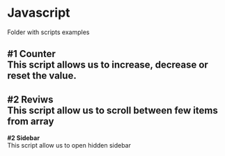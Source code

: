 # Javascript
Folder with scripts examples

<b>#1 Counter</b><br />
This script allows us to increase, decrease or reset the value.
----------------------------------------------------------------------------------------
<b>#2 Reviws</b><br />
This script allow us to scroll between few items from array
----------------------------------------------------------------------------------------
<b>#2 Sidebar</b><br />
This script allow us to open hidden sidebar 
